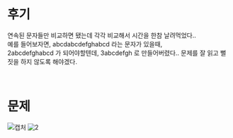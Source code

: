후기
==
연속된 문자들만 비교하면 됐는데 각각 비교해서 시간을 한참 날려먹었다..   
예를 들어보자면, abcdabcdefghabcd 라는 문자가 있을때,      
2abcdefghabcd 가 되어야할텐데,
3abcdefgh 로 만들어버렸다.. 문제를 잘 읽고 뻘짓을 하지 않도록 해야겠다.   
   
   <br>

문제
==
![캡처](https://user-images.githubusercontent.com/73854324/115124496-83b2af80-9ffd-11eb-9a10-6c9f3a8608fd.PNG)
![2](https://user-images.githubusercontent.com/73854324/115124497-84e3dc80-9ffd-11eb-9c16-43174b88a98a.PNG)
